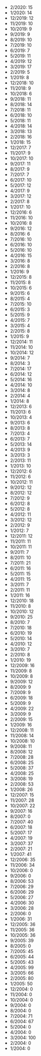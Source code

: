 *  2/2020: 15
*  1/2020: 14
*  12/2019: 12
*  11/2019: 10
*  10/2019: 9
*  9/2019: 9
*  8/2019: 10
*  7/2019: 10
*  6/2019: 7
*  5/2019: 11
*  4/2019: 12
*  3/2019: 17
*  2/2019: 5
*  1/2019: 8
*  12/2018: 10
*  11/2018: 9
*  10/2018: 6
*  9/2018: 11
*  8/2018: 14
*  7/2018: 11
*  6/2018: 10
*  5/2018: 11
*  4/2018: 14
*  3/2018: 13
*  2/2018: 16
*  1/2018: 15
*  12/2017: 7
*  11/2017: 9
*  10/2017: 10
*  9/2017: 11
*  8/2017: 9
*  7/2017: 7
*  6/2017: 10
*  5/2017: 12
*  4/2017: 9
*  3/2017: 12
*  2/2017: 8
*  1/2017: 10
*  12/2016: 6
*  11/2016: 10
*  10/2016: 8
*  9/2016: 12
*  8/2016: 6
*  7/2016: 10
*  6/2016: 10
*  5/2016: 10
*  4/2016: 15
*  3/2016: 8
*  2/2016: 8
*  1/2016: 9
*  12/2015: 8
*  11/2015: 8
*  10/2015: 6
*  9/2015: 6
*  8/2015: 4
*  7/2015: 10
*  6/2015: 3
*  5/2015: 9
*  4/2015: 7
*  3/2015: 4
*  2/2015: 8
*  1/2015: 9
*  12/2014: 11
*  11/2014: 10
*  10/2014: 12
*  9/2014: 7
*  8/2014: 3
*  7/2014: 17
*  6/2014: 12
*  5/2014: 16
*  4/2014: 10
*  3/2014: 8
*  2/2014: 4
*  1/2014: 8
*  12/2013: 6
*  11/2013: 6
*  10/2013: 4
*  9/2013: 6
*  8/2013: 8
*  7/2013: 4
*  6/2013: 7
*  5/2013: 14
*  4/2013: 9
*  3/2013: 3
*  2/2013: 11
*  1/2013: 10
*  12/2012: 6
*  11/2012: 6
*  10/2012: 11
*  9/2012: 12
*  8/2012: 12
*  7/2012: 9
*  6/2012: 8
*  5/2012: 8
*  4/2012: 11
*  3/2012: 12
*  2/2012: 9
*  1/2012: 7
*  12/2011: 12
*  11/2011: 11
*  10/2011: 11
*  9/2011: 7
*  8/2011: 10
*  7/2011: 21
*  6/2011: 16
*  5/2011: 15
*  4/2011: 15
*  3/2011: 7
*  2/2011: 11
*  1/2011: 16
*  12/2010: 18
*  11/2010: 8
*  10/2010: 12
*  9/2010: 25
*  8/2010: 7
*  7/2010: 18
*  6/2010: 19
*  5/2010: 14
*  4/2010: 12
*  3/2010: 7
*  2/2010: 8
*  1/2010: 19
*  12/2009: 16
*  11/2009: 8
*  10/2009: 8
*  9/2009: 12
*  8/2009: 9
*  7/2009: 9
*  6/2009: 18
*  5/2009: 9
*  4/2009: 22
*  3/2009: 9
*  2/2009: 15
*  1/2009: 16
*  12/2008: 11
*  11/2008: 14
*  10/2008: 10
*  9/2008: 11
*  8/2008: 12
*  7/2008: 28
*  6/2008: 25
*  5/2008: 37
*  4/2008: 25
*  3/2008: 19
*  2/2008: 53
*  1/2008: 26
*  12/2007: 15
*  11/2007: 28
*  10/2007: 22
*  9/2007: 16
*  8/2007: 0
*  7/2007: 40
*  6/2007: 18
*  5/2007: 17
*  4/2007: 19
*  3/2007: 37
*  2/2007: 21
*  1/2007: 41
*  12/2006: 35
*  11/2006: 34
*  10/2006: 0
*  9/2006: 0
*  8/2006: 53
*  7/2006: 29
*  6/2006: 29
*  5/2006: 27
*  4/2006: 30
*  3/2006: 28
*  2/2006: 0
*  1/2006: 31
*  12/2005: 36
*  11/2005: 36
*  10/2005: 36
*  9/2005: 39
*  8/2005: 0
*  7/2005: 45
*  6/2005: 44
*  5/2005: 43
*  4/2005: 99
*  3/2005: 66
*  2/2005: 80
*  1/2005: 50
*  12/2004: 0
*  11/2004: 0
*  10/2004: 0
*  9/2004: 0
*  8/2004: 0
*  7/2004: 71
*  6/2004: 67
*  5/2004: 0
*  4/2004: 0
*  3/2004: 100
*  2/2004: 0
*  1/2004: 0